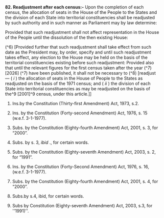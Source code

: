 **82. Readjustment after each census:-** 
Upon the completion of each census, the allocation of seats in the House of the People to the States and the division of each State into territorial constituencies shall be readjusted by such authority and in such manner as Parliament may by law determine:

Provided that such readjustment shall not affect representation in the House of the People until the dissolution of the then existing House:

(^6) [Provided further that such readjustment shall take effect from such date as the President may, by order, specify and until such readjustment takes effect, any election to the House may be held on the basis of the territorial constituencies existing before such readjustment: Provided also that until the relevant figures for the first census taken after the year (^7) [2026] (^7) have been published, it shall not be necessary to (^8) [readjust— ( _i_ ) the allocation of seats in the House of People to the States as readjusted on the basis of the 1971 census; and ( _ii_ ) the division of each State into territorial constituencies as may be readjusted on the basis of the^9 [2001]^9 census, under this article.]]

1. Ins.by the Constitution (Thirty-first Amendment) Act, 1973, s.2.

2. Ins. by the Constitution (Forty-second Amendment) Act, 1976, s. 15 (w.e.f. 3-1-1977).

3. Subs. by the Constitution (Eighty-fourth Amendment) Act, 2001, s. 3, for “2000”.

4. Subs. by s. 3, _ibid_ ., for certain words.

5. Subs. by the Constitution (Eighty-seventh Amendment) Act, 2003, s. 2, for “1991”.

6. Ins. by the Constitution (Forty-Second Amendment) Act, 1976, s. 16, (w.e.f. 3-1-1977).

7. Subs. by the Constitution (Eighty-fourth Amendment) Act, 2001, s. 4, for “2000”.

8. Subs.by s.4, ibid, for certain words.

9. Subs by Constitution (Eighty-seventh Amendment) Act, 2003, s.3, for ''1991)''.